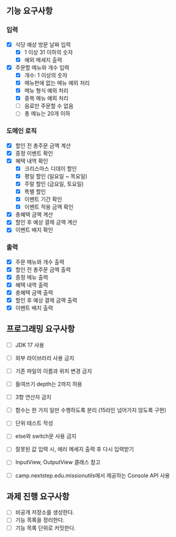 ## 기능 요구사항
### 입력
- [X] 식당 예상 방문 날짜 입력
  - [X] 1 이상 31 이하의 숫자
  - [X] 예외 메세지 출력
- [X] 주문할 메뉴와 개수 입력
  - [X] 개수: 1 이상의 숫자
  - [X] 메뉴판에 없는 메뉴 예외 처리
  - [X] 메뉴 형식 예외 처리
  - [X] 중복 메뉴 예외 처리
  - [ ] 음료만 주문할 수 없음
  - [ ] 총 메뉴는 20개 이하

### 도메인 로직
- [X] 할인 전 총주문 금액 계산
- [X] 증정 이벤트 확인
- [X] 혜택 내역 확인
  - [X] 크리스마스 디데이 할인
  - [X] 평일 할인 (일요일 ~ 목요일)
  - [X] 주말 할인 (금요일, 토요일)
  - [X] 특별 할인
  - [X] 이벤트 기간 확인
  - [X] 이벤트 적용 금액 확인
- [X] 총혜택 금액 계산
- [X] 할인 후 예상 결제 금액 계산
- [X] 이벤트 배지 확인

### 출력
- [X] 주문 메뉴와 개수 출력
- [X] 할인 전 총주문 금액 출력
- [X] 증정 메뉴 출력
- [X] 혜택 내역 출력
- [X] 총혜택 금액 출력
- [X] 할인 후 예상 결제 금액 출력
- [X] 이벤트 배지 출력

## 프로그래밍 요구사항
- [ ] JDK 17 사용
- [ ] 외부 라이브러리 사용 금지
- [ ] 기존 파일의 이름과 위치 변경 금지
- [ ] 들여쓰기 depth는 2까지 허용
- [ ] 3항 연산자 금지
- [ ] 함수는 한 가지 일만 수행하도록 분리 (15라인 넘어가지 않도록 구현)
- [ ] 단위 테스트 작성
- [ ] else와 switch문 사용 금지
- [ ] 잘못된 값 입력 시, 에러 메세지 출력 후 다시 입력받기
- [ ] InputView, OutputView 클래스 참고
- [ ] camp.nextstep.edu.missionutils에서 제공하는 Console API 사용


## 과제 진행 요구사항
- [ ] 비공개 저장소를 생성한다.
- [ ] 기능 목록을 정리한다.
- [ ] 기능 목록 단위로 커밋한다.
